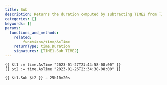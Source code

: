 ```yaml
---
title: Sub
description: Returns the duration computed by subtracting TIME2 from TIME1.
categories: []
keywords: []
params:
  functions_and_methods:
    related:
      - functions/time/AsTime
    returnType: time.Duration
    signatures: [TIME1.Sub TIME2]
---
```


```go-html-template
{{ $t1 := time.AsTime "2023-01-27T23:44:58-08:00" }}
{{ $t2 := time.AsTime "2023-01-26T22:34:38-08:00" }}

{{ $t1.Sub $t2 }} → 25h10m20s
```
